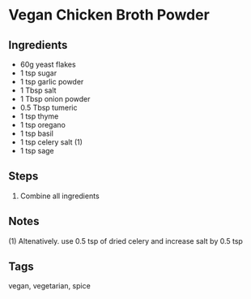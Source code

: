 # Vegan Chicken Broth Powder

## Ingredients

* 60g yeast flakes
* 1 tsp sugar
* 1 tsp garlic powder
* 1 Tbsp salt 
* 1 Tbsp onion powder
* 0.5 Tbsp tumeric
* 1 tsp thyme
* 1 tsp oregano
* 1 tsp basil
* 1 tsp celery salt (1)
* 1 tsp sage

## Steps

1. Combine all ingredients

## Notes

(1) Altenatively. use 0.5 tsp of dried celery and increase salt by 0.5 tsp

## Tags
vegan, vegetarian, spice
